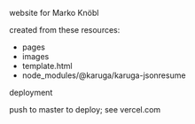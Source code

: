 website for Marko Knöbl

created from these resources:

- pages
- images
- template.html
- node_modules/@karuga/karuga-jsonresume

deployment

push to master to deploy; see vercel.com
